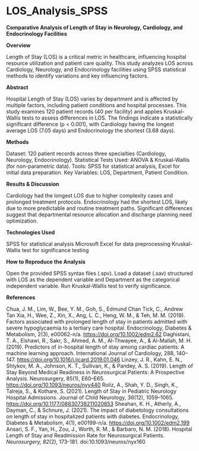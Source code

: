 # LOS_Analysis_SPSS
**Comparative Analysis of Length of Stay in Neurology, Cardiology, and Endocrinology Facilities**

**Overview**

Length of Stay (LOS) is a critical metric in healthcare, influencing hospital resource utilization and patient care quality. This study analyzes LOS across Cardiology, Neurology, and Endocrinology facilities using SPSS statistical methods to identify variations and key influencing factors.

**Abstract**

Hospital Length of Stay (LOS) varies by department and is affected by multiple factors, including patient conditions and hospital processes. This study examines 120 patient records (40 per facility) and applies Kruskal-Wallis tests to assess differences in LOS. The findings indicate a statistically significant difference (p < 0.001), with Cardiology having the longest average LOS (7.05 days) and Endocrinology the shortest (3.68 days).

**Methods**

Dataset: 120 patient records across three specialties (Cardiology, Neurology, Endocrinology).
Statistical Tests Used: ANOVA & Kruskal-Wallis (for non-parametric data).
Tools: SPSS for statistical analysis, Excel for initial data preparation.
Key Variables: LOS, Department, Patient Condition.

**Results & Discussion**

Cardiology had the longest LOS due to higher complexity cases and prolonged treatment protocols.
Endocrinology had the shortest LOS, likely due to more predictable and routine treatment paths.
Significant differences suggest that departmental resource allocation and discharge planning need optimization.

**Technologies Used**

SPSS for statistical analysis
Microsoft Excel for data preprocessing
Kruskal-Wallis test for significance testing

**How to Reproduce the Analysis**

Open the provided SPSS syntax files (.spv).
Load a dataset (.sav) structured with LOS as the dependent variable and Department as the categorical independent variable.
Run Kruskal-Wallis test to verify significance.

**References**

Chua, J. M., Lim, W., Bee, Y. M., Goh, S., Edmund Chan Tick, C., Andrew Tan Xia,
H., Wee, Z., Xin, X., Ang, L. C., Heng, W. M., & Teh, M. M. (2019). Factors
associated with prolonged length of stay in patients admitted with severe hypoglycaemia to a
tertiary care hospital. Endocrinology, Diabetes & Metabolism, 2(3), e00062-n/a.
https://doi.org/10.1002/edm2.62 
Daghistani, T. A., Elshawi, R., Sakr, S., Ahmed, A. M., Al-Thwayee, A., & Al-Mallah, M. H.
(2019). Predictors of in-hospital length of stay among cardiac patients: A machine learning
approach. International Journal of Cardiology, 288, 140–147.
https://doi.org/10.1016/j.ijcard.2019.01.046 
Linzey, J. R., Kahn, E. N., Shlykov, M. A., Johnson, K. T., Sullivan, K., & Pandey, A. S.
(2019). Length of Stay Beyond Medical Readiness in Neurosurgical Patients: A Prospective
Analysis. Neurosurgery, 85(1), E60–E65. https://doi.org/10.1093/neuros/nyy440 
Roliz, A., Shah, Y. D., Singh, K., Talreja, S., & Kothare, S. (2021). Length of Stay in Pediatric
Neurology Hospital Admissions. Journal of Child Neurology, 36(12), 1059–1065.
https://doi.org/10.1177/08830738211020853 
Sheahan, K. H., Atherly, A., Dayman, C., & Schnure, J. (2021). The impact of diabetology
consultations on length of stay in hospitalized patients with diabetes. Endocrinology, Diabetes
& Metabolism, 4(1), e00199-n/a. https://doi.org/10.1002/edm2.199 
Ansari, S. F., Yan, H., Zou, J., Worth, R. M., & Barbaro, N. M. (2018). Hospital Length of Stay
and Readmission Rate for Neurosurgical Patients. *Neurosurgery, 82*(2), 173-181.
doi:10.1093/neuros/nyx160 
